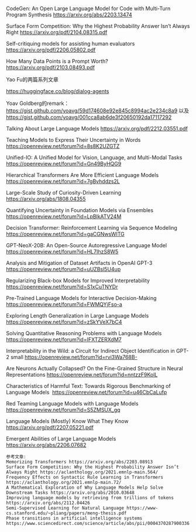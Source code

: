
CodeGen: An Open Large Language Model for Code with Multi-Turn Program Synthesis https://arxiv.org/abs/2203.13474

Surface Form Competition: Why the Highest Probability Answer Isn’t Always Right https://arxiv.org/pdf/2104.08315.pdf

Self-critiquing models for assisting human evaluators https://arxiv.org/pdf/2206.05802.pdf

How Many Data Points is a Prompt Worth? https://arxiv.org/pdf/2103.08493.pdf

Yao Fu的两篇系列文章

https://huggingface.co/blog/dialog-agents

Yoav Goldberg的remark：https://gist.github.com/yoavg/59d174608e92e845c8994ac2e234c8a9 以及 https://gist.github.com/yoavg/001cca8ab6de3f20650192da17117292

Talking About Large Language Models https://arxiv.org/pdf/2212.03551.pdf

Teaching Models to Express Their Uncertainty in Words	https://openreview.net/forum?id=8s8K2UZGTZ

Unified-IO: A Unified Model for Vision, Language, and Multi-Modal Tasks	https://openreview.net/forum?id=Gn49ByHQG9

Hierarchical Transformers Are More Efficient Language Models 	https://openreview.net/forum?id=7gBvhddzs2L

Large-Scale Study of Curiosity-Driven Learning	https://arxiv.org/abs/1808.04355

Quantifying Uncertainty in Foundation Models via Ensembles 	https://openreview.net/forum?id=LpBlkATV24M

Decision Transformer: Reinforcement Learning via Sequence Modeling	https://openreview.net/forum?id=gaCGNwsWITG

GPT-NeoX-20B: An Open-Source Autoregressive Language Model 	https://openreview.net/forum?id=HL7IhzS8W5

Analysis and Mitigation of Dataset Artifacts in OpenAI GPT-3 	https://openreview.net/forum?id=uUZBsl5U4up

Regularizing Black-box Models for Improved Interpretability	https://openreview.net/forum?id=S1xCuTNYDr

Pre-Trained Language Models for Interactive Decision-Making 	https://openreview.net/forum?id=FWMQYjFso-a

Exploring Length Generalization in Large Language Models	https://openreview.net/forum?id=zSkYVeX7bC4

Solving Quantitative Reasoning Problems with Language Models	https://openreview.net/forum?id=IFXTZERXdM7

Interpretability in the Wild: a Circuit for Indirect Object Identification in GPT-2 small	https://openreview.net/forum?id=rvi3Wa768B-

Are Neurons Actually Collapsed? On the Fine-Grained Structure in Neural Representations	https://openreview.net/forum?id=nntzzF9KolL

Characteristics of Harmful Text: Towards Rigorous Benchmarking of Language Models 	https://openreview.net/forum?id=u46CbCaLufp

Red Teaming Language Models with Language Models 	https://openreview.net/forum?id=S5ZMSUX_gq

Language Models (Mostly) Know What They Know https://arxiv.org/pdf/2207.05221.pdf

Emergent Abilities of Large Language Models https://arxiv.org/abs/2206.07682 

```
参考文章: 
Memorizing Transformers https://arxiv.org/abs/2203.08913
Surface Form Competition: Why the Highest Probability Answer Isn’t Always Right https://aclanthology.org/2021.emnlp-main.564/
Frequency Effects on Syntactic Rule Learning in Transformers https://aclanthology.org/2021.emnlp-main.72/
A Mathematical Exploration of Why Language Models Help Solve Downstream Tasks https://arxiv.org/abs/2010.03648
Improving language models by retrieving from trillions of tokens https://arxiv.org/abs/2112.04426
Semi-Supervised Learning for Natural Language https://www-cs.stanford.edu/~pliang/papers/meng-thesis.pdf
Phase transitions in artificial intelligence systems https://www.sciencedirect.com/science/article/abs/pii/0004370287900336
```

